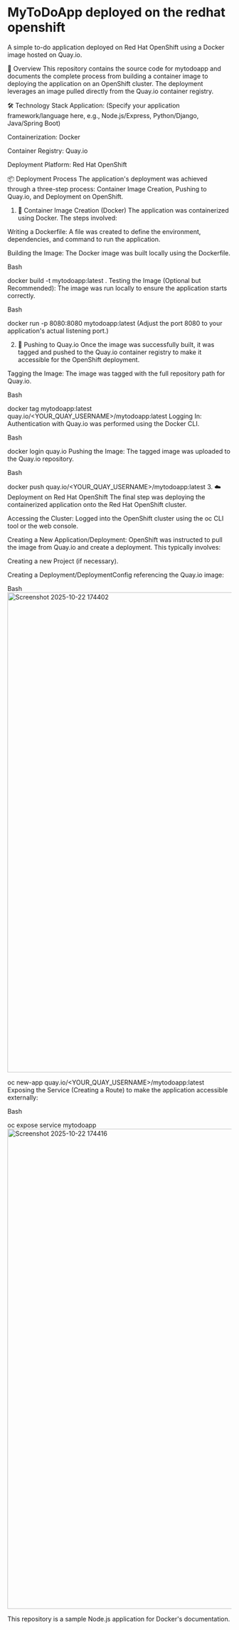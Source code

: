 # MyToDoApp deployed on the redhat openshift
A simple to-do application deployed on Red Hat OpenShift using a Docker image hosted on Quay.io.

🚀 Overview
This repository contains the source code for mytodoapp and documents the complete process from building a container image to deploying the application on an OpenShift cluster. The deployment leverages an image pulled directly from the Quay.io container registry.

🛠️ Technology Stack
Application: (Specify your application framework/language here, e.g., Node.js/Express, Python/Django, Java/Spring Boot)

Containerization: Docker

Container Registry: Quay.io

Deployment Platform: Red Hat OpenShift

📦 Deployment Process
The application's deployment was achieved through a three-step process: Container Image Creation, Pushing to Quay.io, and Deployment on OpenShift.

1. 🐳 Container Image Creation (Docker)
The application was containerized using Docker. The steps involved:

Writing a Dockerfile: A file was created to define the environment, dependencies, and command to run the application.

Building the Image: The Docker image was built locally using the Dockerfile.

Bash

docker build -t mytodoapp:latest .
Testing the Image (Optional but Recommended): The image was run locally to ensure the application starts correctly.

Bash

docker run -p 8080:8080 mytodoapp:latest
(Adjust the port 8080 to your application's actual listening port.)

2. 🚢 Pushing to Quay.io
Once the image was successfully built, it was tagged and pushed to the Quay.io container registry to make it accessible for the OpenShift deployment.

Tagging the Image: The image was tagged with the full repository path for Quay.io.

Bash

docker tag mytodoapp:latest quay.io/<YOUR_QUAY_USERNAME>/mytodoapp:latest
Logging In: Authentication with Quay.io was performed using the Docker CLI.

Bash

docker login quay.io
Pushing the Image: The tagged image was uploaded to the Quay.io repository.

Bash

docker push quay.io/<YOUR_QUAY_USERNAME>/mytodoapp:latest
3. ☁️ Deployment on Red Hat OpenShift
The final step was deploying the containerized application onto the Red Hat OpenShift cluster.

Accessing the Cluster: Logged into the OpenShift cluster using the oc CLI tool or the web console.

Creating a New Application/Deployment: OpenShift was instructed to pull the image from Quay.io and create a deployment. This typically involves:

Creating a new Project (if necessary).

Creating a Deployment/DeploymentConfig referencing the Quay.io image:

Bash
<img width="1920" height="1080" alt="Screenshot 2025-10-22 174402" src="https://github.com/user-attachments/assets/8a06a2fe-0051-44f0-8710-c5188bf66742" />

oc new-app quay.io/<YOUR_QUAY_USERNAME>/mytodoapp:latest
Exposing the Service (Creating a Route) to make the application accessible externally:

Bash

oc expose service mytodoapp
<img width="1920" height="1080" alt="Screenshot 2025-10-22 174416" src="https://github.com/user-attachments/assets/99b2205c-58f7-4828-ace0-fd2c83bbda48" />

This repository is a sample Node.js application for Docker's documentation.

